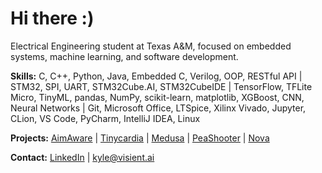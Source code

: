 # Hi there :)
Electrical Engineering student at Texas A&M, focused on embedded systems, machine learning, and software development.

**Skills:** C, C++, Python, Java, Embedded C, Verilog, OOP, RESTful API | STM32, SPI, UART, STM32Cube.AI, STM32CubeIDE | TensorFlow, TFLite Micro, TinyML, pandas, NumPy, scikit-learn, matplotlib, XGBoost, CNN, Neural Networks | Git, Microsoft Office, LTSpice, Xilinx Vivado, Jupyter, CLion, VS Code, PyCharm, IntelliJ IDEA, Linux

**Projects:** [AimAware](https://github.com/infinitesm/AimAware) | [Tinycardia](https://github.com/infinitesm/Tinycardia) | [Medusa](https://github.com/infinitesm/Medusa) | [PeaShooter](https://github.com/infinite/PeaShooter) | [Nova](https://github.com/infinitesm/Nova)

**Contact:** [LinkedIn](https://www.linkedin.com/in/kyle-dudley) | kyle@visient.ai
